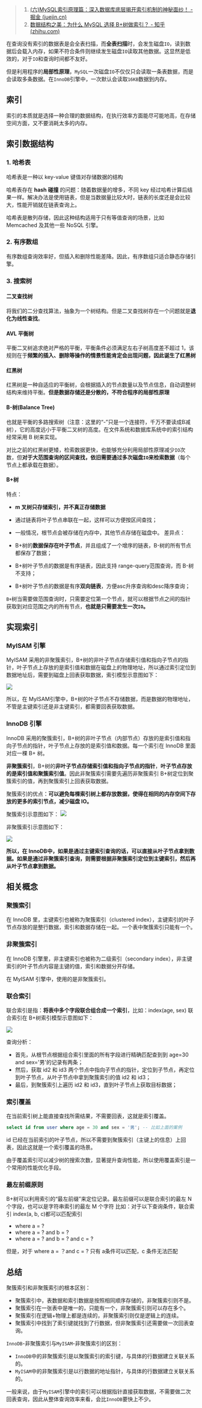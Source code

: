 > 1. [(六)MySQL索引原理篇：深入数据库底层揭开索引机制的神秘面纱！ - 掘金 (juejin.cn)](https://juejin.cn/post/7151275584218202143)
> 2. [数据结构之美：为什么 MySQL 选择 B+树做索引？ - 知乎 (zhihu.com)](https://zhuanlan.zhihu.com/p/604163580)

在查询没有索引的数据表是会全表扫描，而**全表扫描**时，会发生磁盘`IO`，读到数据后会载入内存，如果不符合条件则继续发生磁盘`IO`读取其他数据。这显然是低效的，对于`IO`和查询时间都不友好。

但是利用程序的**局部性原理**，`MySQL`一次磁盘`IO`不仅仅只会读取一条表数据，而是会读取多条数据。在`InnoDB`引擎中，一次默认会读取`16KB`数据到内存。
## 索引
索引的本质就是选择一种合理的数据结构，在执行效率方面能尽可能地高，在存储空间方面，又不要消耗太多的内存。
## 索引数据结构
### 1. 哈希表
哈希表是一种以 key-value 键值对存储数据的结构

哈希表存在 **hash 碰撞** 的问题：随着数据量的增多，不同 key 经过哈希计算后结果一样。解决办法是使用链表，但是当数据量比较大时，链表的长度还是会比较大，性能开销就在链表查询上。

哈希表是散列存储，因此这种结构适用于只有等值查询的场景，比如 Memcached 及其他一些 NoSQL 引擎。
### 2. 有序数组
有序数组查询效率好，但插入和删除性能差降。因此，有序数组只适合静态存储引擎。
### 3. 搜索树
#### **二叉查找树**
  将我们的二分查找算法，抽象为一个树结构。但是二叉查找树存在一个问题就是**退化为线性查找**。
#### **AVL 平衡树**
  平衡二叉树追求绝对严格的平衡，平衡条件必须满足左右子树高度差不超过 1，该规则在于**频繁的插入、删除等操作的情景性能肯定会出现问题，因此诞生了红黑树**
#### **红黑树**
  红黑树是一种自适应的平衡树，会根据插入的节点数量以及节点信息，自动调整树结构来维持平衡。**但是数据存储还是分散的，不符合程序的局部性原理**
#### **B-树(Balance Tree)**
  也就是平衡的多路搜索树（注意：这里的“-”只是一个连接符，千万不要读成B减树），它的高度远小于平衡二叉树的高度。在文件系统和数据库系统中的索引结构经常采用 B 树来实现。
  
  对比之前的红黑树更矮，检索数据更快，也能够充分利用局部性原理减少`IO`次数，但**对于大范围查询的区间查找，依旧需要通过多次磁盘`IO`来检索数据**（每个节点上都承载在数据）。
#### **B+树**
特点：

  - **m 叉树只存储索引，并不真正存储数据**
  - 通过链表将叶子节点串联在一起，这样可以方便按区间查找；
  - 一般情况，根节点会被存储在内存中，其他节点存储在磁盘中。
差异点：

- B+树的**数据保存在叶子节点**，并且组成了一个增序的链表，B-树的所有节点都保存了数据；
- B+树叶子节点的数据是有序链表，因此支持 range-query范围查询，而 B-树不支持；
- B+树叶子节点的数据是有序**双向链表**，方便asc升序查询和desc降序查询；

`B+`树当需要做范围查询时，只需要定位第一个节点，就可以根据节点之间的指针获取到对应范围之内的所有节点，**也就是只需要发生一次`IO`。**

## 实现索引
### MyISAM 引擎

MyISAM 采用的非聚簇索引，B+树的非叶子节点存储索引值和指向子节点的指针，叶子节点上存放的是索引值和数据在磁盘上的物理地址，所以通过索引定位到数据地址后，需要到磁盘上回表获取数据，索引模型示意图如下：
  
![](https://pic1.zhimg.com/80/v2-45b7b9948fd84664f01bd57a3d3eaf94_720w.webp)

  

所以，在 MyISAM引擎中，B+树的叶子节点不存储数据，而是数据的物理地址，不管是主键索引还是非主键索引，都需要回表获取数据。
### InnoDB 引擎
InnoDB 采用的聚簇索引，B+树的非叶子节点（内部节点）存放的是索引值和指向子节点的指针，叶子节点上存放的是索引值和数据。每一个索引在 InnoDB 里面对应一棵 B+ 树。

**非聚簇索引**，B+树的**非叶子节点存储索引值和指向子节点的指针**，**叶子节点存放的是索引值和聚簇索引值**。因此非聚簇索引需要先遍历非聚簇索引 B+树定位到聚簇索引的值，再到聚簇索引上回表获取数据。

聚簇索引的优点：**可以避免每棵索引树上都存放数据，使得在相同的内存空间下存放的更多的索引节点，减少磁盘 IO。**

聚簇索引示意图如下：
![](https://pic3.zhimg.com/80/v2-e2d7390d3cf77c9b6b13e2ed5fabc7ca_720w.webp)

非聚簇索引示意图如下：

![](https://pic1.zhimg.com/80/v2-0a68bf8128832a6622031d52d121b66c_720w.webp)

**所以，在 InnoDB中，如果是通过主键索引查询的话，可以直接从叶子节点拿到数据。如果是通过非聚簇索引查询，则需要根据非聚簇索引定位到主键索引，然后再从叶子节点拿到数据。**
## 相关概念
### 聚簇索引
在 InnoDB 里，主键索引也被称为聚簇索引（clustered index），主键索引的叶子节点存放的是整行数据，索引和数据存储在一起。一个表中聚簇索引只能有一个。
### 非聚簇索引

在 InnoDB 引擎里，非主键索引也被称为二级索引（secondary index），非主键索引的叶子节点内容是主键的值，索引和数据分开存储。

在 MyISAM 引擎中，使用的是非聚簇索引。
### 联合索引
联合索引是指：**将表中多个字段联合组合成一个索引**，比如：index(age, sex)
联合索引在 B+树索引模型示意图如下：

![](https://pic3.zhimg.com/80/v2-52f89d8c6674012778728f06af4c8996_720w.webp)

  

查询分析：

- 首先，从根节点根据组合索引里面的所有字段进行精确匹配查到到 age=30 and sex='男'的记录有两条；
- 然后，获取 id2 和 id3 两个节点中指向子节点的指针，定位到子节点，再定位到叶子节点，从叶子节点中拿到聚簇索引的值 id2 和 id3；
- 最后，到聚簇索引上遍历 id2 和 id3，直到叶子节点上获取目标数据；
### 索引覆盖

在当前索引树上能直接查找所需结果，不需要回表，这就是索引覆盖。
```sql
select id from user where age = 30 and sex = '男'; -- 比如上面的案例
```
id 已经在当前索引的叶子节点，所以不需要到聚簇索引（主键上的信息）上回表，因此这就是一个索引覆盖的场景。

由于覆盖索引可以减少树的搜索次数，显著提升查询性能，所以使用覆盖索引是一个常用的性能优化手段。
### 最左前缀原则
B+树可以利用索引的“最左前缀”来定位记录。最左前缀可以是联合索引的最左 N 个字段，也可以是字符串索引的最左 M 个字符 比如：对于以下查询条件，联合索引 index(a, b, c)都可以匹配索引

- where a = ?
- where a = ? and b = ?
- where a = ? and b = ? and c = ?  
    

但是，对于 where a = ？and c = ? 只有 a条件可以匹配，c 条件无法匹配
## 总结
聚簇索引和非聚簇索引的根本区别：

- 聚簇索引中，表数据和索引数据是按照相同顺序存储的，非聚簇索引则不是。
- 聚簇索引在一张表中是唯一的，只能有一个，非聚簇索引则可以存在多个。
- 聚簇索引在逻辑+物理上都是连续的，非聚簇索引则仅是逻辑上的连续。
- 聚簇索引中找到了索引键就找到了行数据，但非聚簇索引还需要做一次回表查询。

`InnoDB`-非聚簇索引与`MyISAM`-非聚簇索引的区别：

- `InnoDB`中的非聚簇索引是以聚簇索引的索引键，与具体的行数据建立关联关系的。
- `MyISAM`中的非聚簇索引是以行数据的地址指针，与具体的行数据建立关联关系的。

一般来说，由于`MyISAM`引擎中的索引可以根据指针直接获取数据，不需要做二次回表查询，因此从整体查询效率来看，会比`InnoDB`要快上不少。
